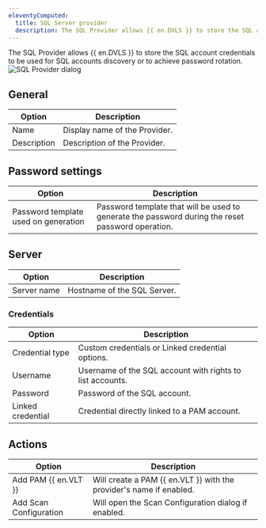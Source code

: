 ```yaml
---
eleventyComputed:
  title: SQL Server provider
  description: The SQL Provider allows {{ en.DVLS }} to store the SQL account credentials to be used for SQL accounts discovery or to achieve password rotation.
---
```

The SQL Provider allows {{ en.DVLS }} to store the SQL account credentials to be used for SQL accounts discovery or to achieve password rotation.
![SQL Provider dialog](https://cdnweb.devolutions.net/docs/docs_en_server_ServerOp2118.png)

## General
| Option      | Description                  |
|-------------|------------------------------|
| Name        | Display name of the Provider.|
| Description | Description of the Provider. |

## Password settings
| Option                              | Description                                                                                        |
|-------------------------------------|----------------------------------------------------------------------------------------------------|
| Password template used on generation| Password template that will be used to generate the password during the reset password operation.  |

## Server
| Option      | Description                   |
|-------------|-------------------------------|
| Server name | Hostname of the SQL Server.   |

### Credentials
| Option   | Description                                                        |
|----------|--------------------------------------------------------------------|
| Credential type | Custom credentials or Linked credential options.            | 
| Username | Username of the SQL account with rights to list accounts. |
| Password | Password of the SQL account.                              |
| Linked credential | Credential directly linked to a PAM account.              | 

## Actions
| Option                | Description                                                         |
|-----------------------|---------------------------------------------------------------------|
| Add PAM {{ en.VLT }}  | Will create a PAM {{ en.VLT }} with the provider's name if enabled. |
| Add Scan Configuration| Will open the Scan Configuration dialog if enabled.                 |